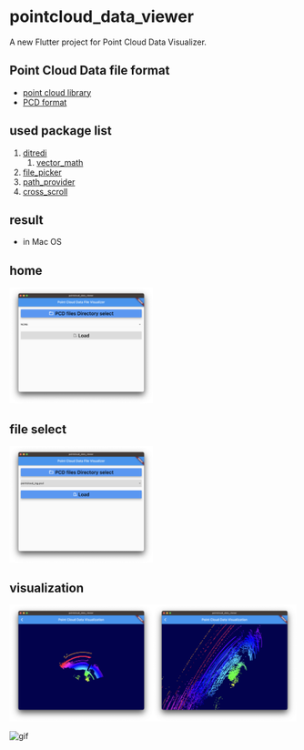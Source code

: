 # pointcloud_data_viewer

A new Flutter project for Point Cloud Data Visualizer.

## Point Cloud Data file format

- [point cloud library](https://pointclouds.org/)
- [PCD format](https://pointclouds.org/documentation/tutorials/pcd_file_format.html)

## used package list

1. [ditredi](https://pub.dev/packages/ditredi)
   1. [vector_math](https://pub.dev/packages/vector_math)
2. [file_picker](https://pub.dev/packages/file_picker)
3. [path_provider](https://pub.dev/packages/path_provider)
4. [cross_scroll](https://pub.dev/packages/cross_scroll)

## result

- in Mac OS

## home

<img src="./image/1.%20home_screen.png" width="50%" heigth="50%">

## file select

<img src="./image/2.%20select_file.png" width="50%" heigth="50%">

## visualization

<img src="./image/3.%20visualize_1.png" width="50%" heigth="50%"><img src="./image/3.%20visualize_2.png" width="50%" heigth="50%">

![gif](./image/Mar-06-2023%2016-34-10.gif)
